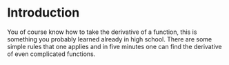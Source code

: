 # Introduction

You of course know how to take the derivative of a function, this is
something you probably learned already in high school. There are some
simple rules that one applies and in five minutes one can find the
derivative of even complicated functions.
